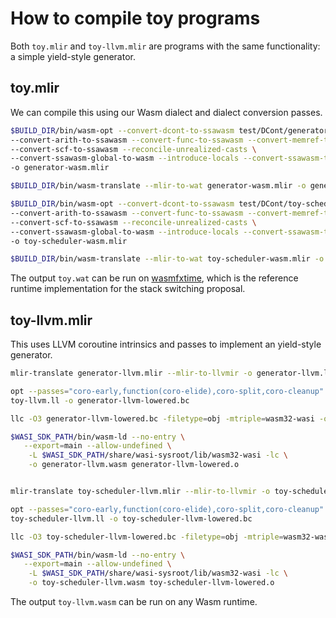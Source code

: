 # How to compile toy programs

Both `toy.mlir` and `toy-llvm.mlir` are programs with the same functionality: a
simple yield-style generator.

## toy.mlir

We can compile this using our Wasm dialect and dialect conversion passes.

```sh
$BUILD_DIR/bin/wasm-opt --convert-dcont-to-ssawasm test/DCont/generator.mlir \
--convert-arith-to-ssawasm --convert-func-to-ssawasm --convert-memref-to-ssawasm \
--convert-scf-to-ssawasm --reconcile-unrealized-casts \
--convert-ssawasm-global-to-wasm --introduce-locals --convert-ssawasm-to-wasm \
-o generator-wasm.mlir

$BUILD_DIR/bin/wasm-translate --mlir-to-wat generator-wasm.mlir -o generator.wat

$BUILD_DIR/bin/wasm-opt --convert-dcont-to-ssawasm test/DCont/toy-scheduler.mlir \
--convert-arith-to-ssawasm --convert-func-to-ssawasm --convert-memref-to-ssawasm \
--convert-scf-to-ssawasm --reconcile-unrealized-casts \
--convert-ssawasm-global-to-wasm --introduce-locals --convert-ssawasm-to-wasm \
-o toy-scheduler-wasm.mlir

$BUILD_DIR/bin/wasm-translate --mlir-to-wat toy-scheduler-wasm.mlir -o toy-scheduler.wat
```

The output `toy.wat` can be run on [wasmfxtime](https://github.com/wasmfx/wasmfxtime),
which is the reference runtime implementation for the stack switching proposal.

## toy-llvm.mlir

This uses LLVM coroutine intrinsics and passes to implement an yield-style generator.

```sh
mlir-translate generator-llvm.mlir --mlir-to-llvmir -o generator-llvm.ll

opt --passes="coro-early,function(coro-elide),coro-split,coro-cleanup" \
toy-llvm.ll -o generator-llvm-lowered.bc

llc -O3 generator-llvm-lowered.bc -filetype=obj -mtriple=wasm32-wasi -o generator-llvm-lowered.o

$WASI_SDK_PATH/bin/wasm-ld --no-entry \
   --export=main --allow-undefined \
    -L $WASI_SDK_PATH/share/wasi-sysroot/lib/wasm32-wasi -lc \
    -o generator-llvm.wasm generator-llvm-lowered.o


mlir-translate toy-scheduler-llvm.mlir --mlir-to-llvmir -o toy-scheduler-llvm.ll

opt --passes="coro-early,function(coro-elide),coro-split,coro-cleanup" \
toy-scheduler-llvm.ll -o toy-scheduler-llvm-lowered.bc

llc -O3 toy-scheduler-llvm-lowered.bc -filetype=obj -mtriple=wasm32-wasi -o toy-scheduler-llvm-lowered.o

$WASI_SDK_PATH/bin/wasm-ld --no-entry \
   --export=main --allow-undefined \
    -L $WASI_SDK_PATH/share/wasi-sysroot/lib/wasm32-wasi -lc \
    -o toy-scheduler-llvm.wasm toy-scheduler-llvm-lowered.o
```

The output `toy-llvm.wasm` can be run on any Wasm runtime.